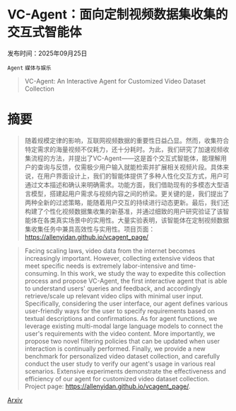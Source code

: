 # VC-Agent：面向定制视频数据集收集的交互式智能体

发布时间：2025年09月25日

`Agent` `媒体与娱乐`

> VC-Agent: An Interactive Agent for Customized Video Dataset Collection

# 摘要

> 随着规模定律的影响，互联网视频数据的重要性日益凸显。然而，收集符合特定需求的海量视频不仅耗力，还十分耗时。为此，我们研究了加速视频收集流程的方法，并提出了VC-Agent——这是首个交互式智能体，能理解用户的查询与反馈，仅需极少用户输入就能检索并扩展相关视频片段。具体来说，在用户界面设计上，我们的智能体提供了多种人性化交互方式，用户可通过文本描述和确认来明确需求。功能方面，我们借助现有的多模态大型语言模型，搭建起用户需求与视频内容之间的桥梁。更关键的是，我们提出了两种全新的过滤策略，能随着用户交互的持续进行动态更新。最后，我们还构建了个性化视频数据集收集的新基准，并通过细致的用户研究验证了该智能体在各类真实场景中的实用性。大量实验表明，该智能体在定制视频数据集收集任务中兼具高效性与实用性。项目页面：https://allenyidan.github.io/vcagent_page/

> Facing scaling laws, video data from the internet becomes increasingly important. However, collecting extensive videos that meet specific needs is extremely labor-intensive and time-consuming. In this work, we study the way to expedite this collection process and propose VC-Agent, the first interactive agent that is able to understand users' queries and feedback, and accordingly retrieve/scale up relevant video clips with minimal user input. Specifically, considering the user interface, our agent defines various user-friendly ways for the user to specify requirements based on textual descriptions and confirmations. As for agent functions, we leverage existing multi-modal large language models to connect the user's requirements with the video content. More importantly, we propose two novel filtering policies that can be updated when user interaction is continually performed. Finally, we provide a new benchmark for personalized video dataset collection, and carefully conduct the user study to verify our agent's usage in various real scenarios. Extensive experiments demonstrate the effectiveness and efficiency of our agent for customized video dataset collection. Project page: https://allenyidan.github.io/vcagent_page/.

[Arxiv](https://arxiv.org/abs/2509.21291)